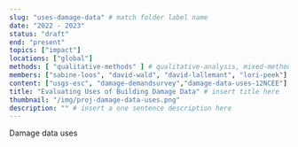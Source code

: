 ```yaml
---
slug: "uses-damage-data" # match folder label name
date: "2022 - 2023"
status: "draft"
end: "present"
topics: ["impact"]
locations: ["global"]
methods: [ "qualitative-methods" ] # qualitative-analysis, mixed-methods
members: ["sabine-loos", "david-wald", "david-lallemant", "lori-peek"] # insert your slug here, e.g., "sabine-loos"
content: ["usgs-esc", "damage-demandsurvey","damage-data-uses-12NCEE"]
title: "Evaluating Uses of Building Damage Data" # insert title here
thumbnail: "/img/proj-damage-data-uses.png"
description: "" # insert a one sentence description here
---
```


Damage data uses